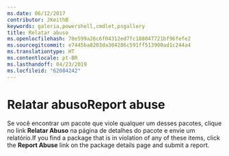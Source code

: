 ```yaml
---
ms.date: 06/12/2017
contributor: JKeithB
keywords: galeria,powershell,cmdlet,psgallery
title: Relatar abuso
ms.openlocfilehash: 70e599a26c6f04312ed7fc188047721bf96fefe2
ms.sourcegitcommit: e7445ba8203da304286c591ff513900ad1c244a4
ms.translationtype: HT
ms.contentlocale: pt-BR
ms.lasthandoff: 04/23/2019
ms.locfileid: "62084242"
---
```

# <a name="report-abuse"></a><span data-ttu-id="a0276-103">Relatar abuso</span><span class="sxs-lookup"><span data-stu-id="a0276-103">Report abuse</span></span>

<span data-ttu-id="a0276-104">Se você encontrar um pacote que viole qualquer um desses pacotes, clique no link **Relatar Abuso** na página de detalhes do pacote e envie um relatório.</span><span class="sxs-lookup"><span data-stu-id="a0276-104">If you find a package that is in violation of any of these items, click the **Report Abuse** link on the package details page and submit a report.</span></span>
